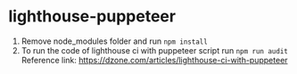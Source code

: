# lighthouse-puppeteer
1. Remove node_modules folder and run `npm install`
2. To run the code of lighthouse ci with puppeteer script run `npm run audit`
Reference link: https://dzone.com/articles/lighthouse-ci-with-puppeteer
